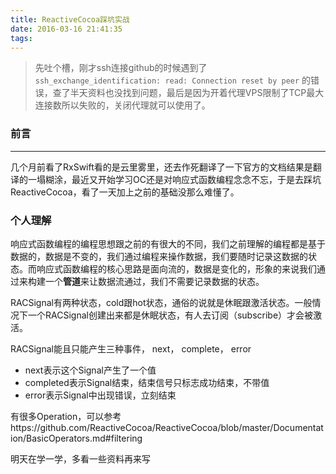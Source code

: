 ```yaml
---
title: ReactiveCocoa踩坑实战
date: 2016-03-16 21:41:35
tags:
---
```


> 先吐个槽，刚才ssh连接github的时候遇到了 `ssh_exchange_identification: read: Connection reset by peer` 的错误，查了半天资料也没找到问题，最后是因为开着代理VPS限制了TCP最大连接数所以失败的，关闭代理就可以使用了。

### 前言

---

几个月前看了RxSwift看的是云里雾里，还去作死翻译了一下官方的文档结果是翻译的一塌糊涂，最近又开始学习OC还是对响应式函数编程念念不忘，于是去踩坑ReactiveCocoa，看了一天加上之前的基础没那么难懂了。

<!--more-->

### 个人理解

响应式函数编程的编程思想跟之前的有很大的不同，我们之前理解的编程都是基于数据的，数据是不变的，我们通过编程来操作数据，我们要随时记录这数据的状态。而响应式函数编程的核心思路是面向流的，数据是变化的，形象的来说我们通过来构建一个**管道**来让数据流通过，我们不需要记录数据的状态。



RACSignal有两种状态，cold跟hot状态，通俗的说就是休眠跟激活状态。一般情况下一个RACSignal创建出来都是休眠状态，有人去订阅（subscribe）才会被激活。

RACSignal能且只能产生三种事件， next， complete， error

- next表示这个Signal产生了一个值
- completed表示Signal结束，结束信号只标志成功结束，不带值
- error表示Signal中出现错误，立刻结束

有很多Operation，可以参考https://github.com/ReactiveCocoa/ReactiveCocoa/blob/master/Documentation/BasicOperators.md#filtering






明天在学一学，多看一些资料再来写